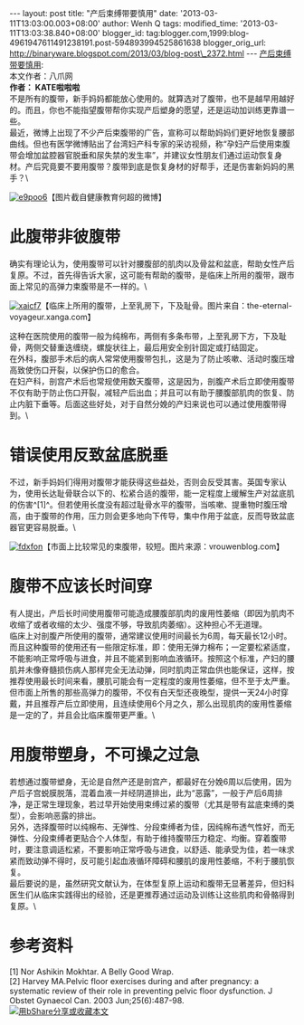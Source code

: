 --- layout: post title: "产后束缚带要慎用" date:
'2013-03-11T13:03:00.003+08:00' author: Wenh Q tags: modified\_time:
'2013-03-11T13:03:38.840+08:00' blogger\_id:
tag:blogger.com,1999:blog-4961947611491238191.post-594893994525861638
blogger\_orig\_url:
http://binaryware.blogspot.com/2013/03/blog-post\_2372.html ---
[产后束缚带要慎用](http://songshuhui.net/archives/79335): \
本文作者：八爪网\
**作者： KATE啦啦啦**\
不是所有的腹带，新手妈妈都能放心使用的。就算选对了腹带，也不是越早用越好的。而且，你也不能指望腹带帮你实现产后塑身的愿望，还是运动加训练更靠谱一些。\
最近，微博上出现了不少产后束腹带的广告，宣称可以帮助妈妈们更好地恢复腰部曲线。但也有医学微博贴出了台湾妇产科专家的采访视频，称“孕妇产后使用束腹带会增加盆腔器官脱垂和尿失禁的发生率”，并建议女性朋友们通过运动恢复身材。产后究竟要不要用腹带？腹带到底是恢复身材的好帮手，还是伤害新妈妈的黑手？\

[![](http://cdn.songshuhui.net/wp-content/uploads/2013/03/e9poo6.jpg "e9poo6")](http://cdn.songshuhui.net/wp-content/uploads/2013/03/e9poo6.jpg)【图片截自健康教育何超的微博】

此腹带非彼腹带
==============

确实有理论认为，使用腹带可以针对腰腹部的肌肉以及骨盆和盆底，帮助女性产后复原。不过，首先得告诉大家，这可能有帮助的腹带，是临床上所用的腹带，跟市面上常见的高弹力束腹带是不一样的。\

[![](http://cdn.songshuhui.net/wp-content/uploads/2013/03/xaicf7.jpg "xaicf7")](http://cdn.songshuhui.net/wp-content/uploads/2013/03/xaicf7.jpg)【临床上所用的腹带，上至乳房下，下及耻骨。图片来自：the-eternal-voyageur.xanga.com】

这种在医院使用的腹带一般为纯棉布，两侧有多条布带，上至乳房下方，下及耻骨，两侧交替重迭缠绕，螺旋状往上，最后用安全别针固定或打结固定。\
在外科，腹部手术后的病人常常使用腹带包扎，这是为了防止咳嗽、活动时腹压增高致使伤口开裂，以保护伤口的愈合。\
在妇产科，剖宫产术后也常规使用数天腹带，这是因为，剖腹产术后立即使用腹带不仅有助于防止伤口开裂，减轻产后出血；并且可以有助于腰腹部肌肉的恢复、防止内脏下垂等。后面这些好处，对于自然分娩的产妇来说也可以通过使用腹带得到。\

错误使用反致盆底脱垂
====================

不过，新手妈妈们得用对腹带才能获得这些益处，否则会反受其害。英国专家认为，使用长达耻骨联合以下的、松紧合适的腹带，能一定程度上缓解生产对盆底肌的伤害^[1]^。但若使用长度没有超过耻骨水平的腹带，当咳嗽、提重物时腹压增高，由于腹带的作用，压力则会更多地向下传导，集中作用于盆底，反而导致盆底器官更容易脱垂。\

[![](http://cdn.songshuhui.net/wp-content/uploads/2013/03/fdxfon.jpg "fdxfon")](http://cdn.songshuhui.net/wp-content/uploads/2013/03/fdxfon.jpg)【市面上比较常见的束腹带，较短。图片来源：vrouwenblog.com】

腹带不应该长时间穿
==================

有人提出，产后长时间使用腹带可能造成腰腹部肌肉的废用性萎缩（即因为肌肉不收缩了或者收缩的太少、强度不够，导致肌肉萎缩）。这种担心不无道理。\
临床上对剖腹产所使用的腹带，通常建议使用时间最长为6周，每天最长12小时。而且这种腹带的使用还有一些限定标准，即：使用无弹力棉布；一定要松紧适度，不能影响正常呼吸与进食，并且不能紧到影响血液循环。按照这个标准，产妇的腰肌并未像脊髓损伤病人那样完全无法动弹，同时肌肉正常血供也能保证，这样，按推荐使用最长时间来看，腰肌可能会有一定程度的废用性萎缩，但不至于太严重。\
但市面上所售的那些高弹力的腹带，不仅有白天型还夜晚型，提供一天24小时穿戴，并且推荐产后立即使用，且连续使用6个月之久，那么出现肌肉的废用性萎缩是一定的了，并且会比临床腹带更严重。\

用腹带塑身，不可操之过急
========================

若想通过腹带塑身，无论是自然产还是剖宫产，都最好在分娩6周以后使用，因为产后子宫蜕膜脱落，混着血液一并经阴道排出，此为“恶露”，一般于产后6周排净，是正常生理现象，若过早开始使用束缚过紧的腹带（尤其是带有盆底束缚的类型），会影响恶露的排出。\
另外，选择腹带时以纯棉布、无弹性、分段束缚者为佳，因纯棉布透气性好，而无弹性、分段束缚者更贴合个人体型，有助于维持腹带压力稳定、均衡。穿着腹带时，要注意调适松紧，不要影响正常呼吸与进食，以舒适、能承受为佳，若一味求紧而致动弹不得时，反可能引起血液循环障碍和腰肌的废用性萎缩，不利于腰肌恢复。\
最后要说的是，虽然研究文献认为，在体型复原上运动和腹带无显著差异，但妇科医生们从临床实践得出的经验，还是更推荐通过运动及训练让这些肌肉和骨骼得到复原。\

参考资料
========

[1] Nor Ashikin Mokhtar. A Belly Good Wrap.\
[2] Harvey MA.Pelvic floor exercises during and after pregnancy: a
systematic review of their role in preventing pelvic floor dysfunction.
J Obstet Gynaecol Can. 2003 Jun;25(6):487-98.\
[![用bShare分享或收藏本文](http://static.bshare.cn/frame/images/button_custom1-zh.gif)](http://www.bshare.cn/share?url=http%3A%2F%2Fsongshuhui.net%2Farchives%2F79335&title=%E4%BA%A7%E5%90%8E%E6%9D%9F%E7%BC%9A%E5%B8%A6%E8%A6%81%E6%85%8E%E7%94%A8 "用bShare分享或收藏本文")
